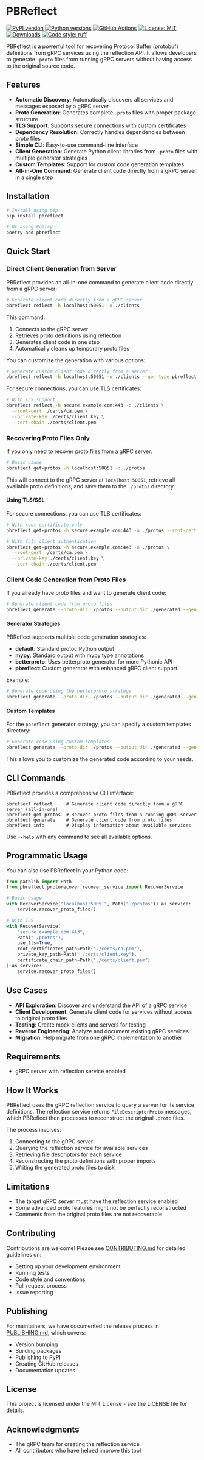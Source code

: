 # PBReflect

[![PyPI version](https://img.shields.io/pypi/v/pbreflect.svg)](https://pypi.org/project/pbreflect)
[![Python versions](https://img.shields.io/pypi/pyversions/pbreflect.svg)](https://pypi.python.org/pypi/pbreflect)
[![GitHub Actions](https://img.shields.io/github/actions/workflow/status/ValeriyMenshikov/pbreflect/python-test.yml?branch=main)](https://github.com/ValeriyMenshikov/pbreflect/actions/workflows/python-test.yml)
[![License: MIT](https://img.shields.io/badge/License-MIT-yellow.svg)](https://github.com/ValeriyMenshikov/pbreflect/blob/main/LICENSE)
[![Downloads](https://img.shields.io/pypi/dm/pbreflect.svg)](https://pypistats.org/packages/pbreflect)
[![Code style: ruff](https://img.shields.io/badge/code%20style-ruff-000000.svg)](https://github.com/astral-sh/ruff)

PBReflect is a powerful tool for recovering Protocol Buffer (protobuf) definitions from gRPC services using the reflection API. It allows developers to generate `.proto` files from running gRPC servers without having access to the original source code.

## Features

- **Automatic Discovery**: Automatically discovers all services and messages exposed by a gRPC server
- **Proto Generation**: Generates complete `.proto` files with proper package structure
- **TLS Support**: Supports secure connections with custom certificates
- **Dependency Resolution**: Correctly handles dependencies between proto files
- **Simple CLI**: Easy-to-use command-line interface
- **Client Generation**: Generate Python client libraries from `.proto` files with multiple generator strategies
- **Custom Templates**: Support for custom code generation templates
- **All-in-One Command**: Generate client code directly from a gRPC server in a single step

## Installation

```bash
# Install using pip
pip install pbreflect

# Or using Poetry
poetry add pbreflect
```

## Quick Start

### Direct Client Generation from Server

PBReflect provides an all-in-one command to generate client code directly from a gRPC server:

```bash
# Generate client code directly from a gRPC server
pbreflect reflect -h localhost:50051 -o ./clients
```

This command:
1. Connects to the gRPC server
2. Retrieves proto definitions using reflection
3. Generates client code in one step
4. Automatically cleans up temporary proto files

You can customize the generation with various options:

```bash
# Generate custom client code directly from a server
pbreflect reflect -h localhost:50051 -o ./clients --gen-type pbreflect --template-dir ./my-templates
```

For secure connections, you can use TLS certificates:

```bash
# With TLS support
pbreflect reflect -h secure.example.com:443 -o ./clients \
  --root-cert ./certs/ca.pem \
  --private-key ./certs/client.key \
  --cert-chain ./certs/client.pem
```

### Recovering Proto Files Only

If you only need to recover proto files from a gRPC server:

```bash
# Basic usage
pbreflect get-protos -h localhost:50051 -o ./protos
```

This will connect to the gRPC server at `localhost:50051`, retrieve all available proto definitions, and save them to the `./protos` directory.

#### Using TLS/SSL

For secure connections, you can use TLS certificates:

```bash
# With root certificate only
pbreflect get-protos -h secure.example.com:443 -o ./protos --root-cert ./certs/ca.pem

# With full client authentication
pbreflect get-protos -h secure.example.com:443 -o ./protos \
  --root-cert ./certs/ca.pem \
  --private-key ./certs/client.key \
  --cert-chain ./certs/client.pem
```

### Client Code Generation from Proto Files

If you already have proto files and want to generate client code:

```bash
# Generate client code from proto files
pbreflect generate --proto-dir ./protos --output-dir ./generated --gen-type pbreflect
```

#### Generator Strategies

PBReflect supports multiple code generation strategies:

- **default**: Standard protoc Python output
- **mypy**: Standard output with mypy type annotations
- **betterproto**: Uses betterproto generator for more Pythonic API
- **pbreflect**: Custom generator with enhanced gRPC client support

Example:

```bash
# Generate code using the betterproto strategy
pbreflect generate --proto-dir ./protos --output-dir ./generated --gen-type betterproto
```

#### Custom Templates

For the `pbreflect` generator strategy, you can specify a custom templates directory:

```bash
# Generate code using custom templates
pbreflect generate --proto-dir ./protos --output-dir ./generated --gen-type pbreflect --template-dir ./my-templates
```

This allows you to customize the generated code according to your needs.

## CLI Commands

PBReflect provides a comprehensive CLI interface:

```
pbreflect reflect     # Generate client code directly from a gRPC server (all-in-one)
pbreflect get-protos  # Recover proto files from a running gRPC server
pbreflect generate    # Generate client code from proto files
pbreflect info        # Display information about available services
```

Use `--help` with any command to see all available options.

## Programmatic Usage

You can also use PBReflect in your Python code:

```python
from pathlib import Path
from pbreflect.protorecover.recover_service import RecoverService

# Basic usage
with RecoverService("localhost:50051", Path("./protos")) as service:
    service.recover_proto_files()

# With TLS
with RecoverService(
    "secure.example.com:443",
    Path("./protos"),
    use_tls=True,
    root_certificates_path=Path("./certs/ca.pem"),
    private_key_path=Path("./certs/client.key"),
    certificate_chain_path=Path("./certs/client.pem")
) as service:
    service.recover_proto_files()
```

## Use Cases

- **API Exploration**: Discover and understand the API of a gRPC service
- **Client Development**: Generate client code for services without access to original proto files
- **Testing**: Create mock clients and servers for testing
- **Reverse Engineering**: Analyze and document existing gRPC services
- **Migration**: Help migrate from one gRPC implementation to another

## Requirements

- gRPC server with reflection service enabled

## How It Works

PBReflect uses the gRPC reflection service to query a server for its service definitions. The reflection service returns `FileDescriptorProto` messages, which PBReflect then processes to reconstruct the original `.proto` files.

The process involves:

1. Connecting to the gRPC server
2. Querying the reflection service for available services
3. Retrieving file descriptors for each service
4. Reconstructing the proto definitions with proper imports
5. Writing the generated proto files to disk

## Limitations

- The target gRPC server must have the reflection service enabled
- Some advanced proto features might not be perfectly reconstructed
- Comments from the original proto files are not recoverable

## Contributing

Contributions are welcome! Please see [CONTRIBUTING.md](CONTRIBUTING.md) for detailed guidelines on:

- Setting up your development environment
- Running tests
- Code style and conventions
- Pull request process
- Issue reporting

## Publishing

For maintainers, we have documented the release process in [PUBLISHING.md](PUBLISHING.md), which covers:

- Version bumping
- Building packages
- Publishing to PyPI
- Creating GitHub releases
- Documentation updates

## License

This project is licensed under the MIT License - see the LICENSE file for details.

## Acknowledgments

- The gRPC team for creating the reflection service
- All contributors who have helped improve this tool